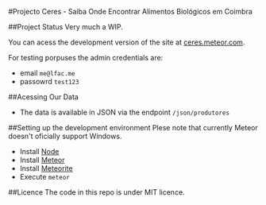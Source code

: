 #Projecto Ceres - Saiba Onde Encontrar Alimentos Biológicos em Coimbra

##Project Status
Very much a WIP. 

You can acess the development version of the site at [ceres.meteor.com](http://ceres.meteor.com/).

For testing porpuses the admin credentials are:
- email `me@lfac.me`
- passowrd `test123`

##Acessing Our Data
- The data is available in JSON via the endpoint `/json/produtores`

##Setting up the development environment
Plese note that currently Meteor doesn't oficially support Windows.

- Install [Node](http://nodejs.org/)
- Install [Meteor](http://meteor.com/)
- Install [Meteorite](https://atmosphere.meteor.com/wtf/app)
- Execute `meteor`

##Licence
The code in this repo is under MIT licence.
